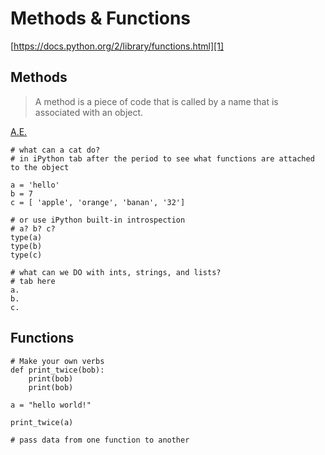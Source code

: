 # Methods & Functions

[https://docs.python.org/2/library/functions.html][1]

## Methods

> A method is a piece of code that is called by a name that is associated with an object. 

[A.E.](http://stackoverflow.com/questions/155609/difference-between-a-method-and-a-function)

[1]: https://docs.python.org/2/library/functions.html 

```
# what can a cat do?
# in iPython tab after the period to see what functions are attached to the object

a = 'hello'
b = 7
c = [ 'apple', 'orange', 'banan', '32']

# or use iPython built-in introspection
# a? b? c?
type(a)
type(b)
type(c)

# what can we DO with ints, strings, and lists?
# tab here
a. 
b.
c.

```

## Functions

```
# Make your own verbs
def print_twice(bob):
    print(bob)
    print(bob)

a = "hello world!"

print_twice(a)

# pass data from one function to another

```
